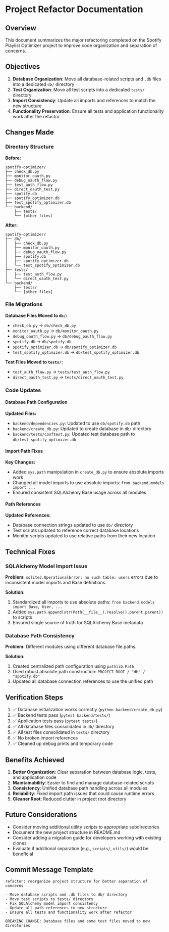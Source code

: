 # Project Refactor Documentation

## Overview
This document summarizes the major refactoring completed on the Spotify Playlist Optimizer project to improve code organization and separation of concerns.

## Objectives
1. **Database Organization**: Move all database-related scripts and `.db` files into a dedicated `db/` directory
2. **Test Organization**: Move all test scripts into a dedicated `tests/` directory  
3. **Import Consistency**: Update all imports and references to match the new structure
4. **Functionality Preservation**: Ensure all tests and application functionality work after the refactor

## Changes Made

### Directory Structure
**Before:**
```
spotify-optimizer/
├── check_db.py
├── monitor_oauth.py
├── debug_oauth_flow.py
├── test_auth_flow.py
├── direct_oauth_test.py
├── spotify.db
├── spotify_optimizer.db
├── test_spotify_optimizer.db
└── backend/
    ├── tests/
    └── [other files]
```

**After:**
```
spotify-optimizer/
├── db/
│   ├── check_db.py
│   ├── monitor_oauth.py
│   ├── debug_oauth_flow.py
│   ├── spotify.db
│   ├── spotify_optimizer.db
│   └── test_spotify_optimizer.db
├── tests/
│   ├── test_auth_flow.py
│   └── direct_oauth_test.py
└── backend/
    ├── tests/
    └── [other files]
```

### File Migrations
**Database Files Moved to `db/`:**
- `check_db.py` → `db/check_db.py`
- `monitor_oauth.py` → `db/monitor_oauth.py` 
- `debug_oauth_flow.py` → `db/debug_oauth_flow.py`
- `spotify.db` → `db/spotify.db`
- `spotify_optimizer.db` → `db/spotify_optimizer.db`
- `test_spotify_optimizer.db` → `db/test_spotify_optimizer.db`

**Test Files Moved to `tests/`:**
- `test_auth_flow.py` → `tests/test_auth_flow.py`
- `direct_oauth_test.py` → `tests/direct_oauth_test.py`

### Code Updates

#### Database Path Configuration
**Updated Files:**
- `backend/dependencies.py`: Updated to use `db/spotify.db` path
- `backend/create_db.py`: Updated to create database in `db/` directory
- `backend/tests/conftest.py`: Updated test database path to `db/test_spotify_optimizer.db`

#### Import Path Fixes
**Key Changes:**
- Added `sys.path` manipulation in `create_db.py` to ensure absolute imports work
- Changed all model imports to use absolute imports: `from backend.models import ...`
- Ensured consistent SQLAlchemy Base usage across all modules

#### Path References
**Updated References:**
- Database connection strings updated to use `db/` directory
- Test scripts updated to reference correct database locations
- Monitor scripts updated to use relative paths from their new location

## Technical Fixes

### SQLAlchemy Model Import Issue
**Problem:** `sqlite3.OperationalError: no such table: users` errors due to inconsistent model imports and Base definitions.

**Solution:**
1. Standardized all imports to use absolute paths: `from backend.models import Base, User, ...`
2. Added `sys.path.append(str(Path(__file__).resolve().parent.parent))` to scripts
3. Ensured single source of truth for SQLAlchemy Base metadata

### Database Path Consistency
**Problem:** Different modules using different database file paths.

**Solution:**
1. Created centralized path configuration using `pathlib.Path`
2. Used robust absolute path construction: `PROJECT_ROOT / "db" / "spotify.db"`
3. Updated all database connection references to use the unified path

## Verification Steps
1. ✅ Database initialization works correctly (`python backend/create_db.py`)
2. ✅ Backend tests pass (`pytest backend/tests/`)
3. ✅ Application tests pass (`pytest tests/`)
4. ✅ All database files consolidated in `db/` directory
5. ✅ All test files consolidated in `tests/` directory
6. ✅ No broken import references
7. ✅ Cleaned up debug prints and temporary code

## Benefits Achieved
1. **Better Organization**: Clear separation between database logic, tests, and application code
2. **Maintainability**: Easier to find and manage database-related scripts
3. **Consistency**: Unified database path handling across all modules
4. **Reliability**: Fixed import path issues that could cause runtime errors
5. **Cleaner Root**: Reduced clutter in project root directory

## Future Considerations
- Consider moving additional utility scripts to appropriate subdirectories
- Document the new project structure in README.md
- Consider adding a migration guide for developers working with existing clones
- Evaluate if additional separation (e.g., `scripts/`, `utils/`) would be beneficial

## Commit Message Template
```
refactor: reorganize project structure for better separation of concerns

- Move database scripts and .db files to db/ directory
- Move test scripts to tests/ directory  
- Fix SQLAlchemy model import consistency
- Update all path references to new structure
- Ensure all tests and functionality work after refactor

BREAKING CHANGE: Database files and some test files moved to new directories
```
